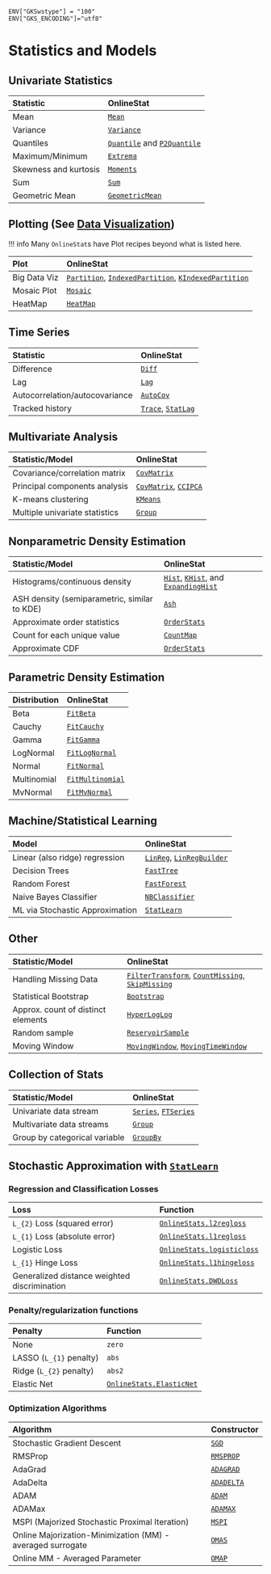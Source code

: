 ```@setup statsmodels
ENV["GKSwstype"] = "100"
ENV["GKS_ENCODING"]="utf8"
```

# Statistics and Models

## Univariate Statistics

| Statistic             | OnlineStat                                  |
|:----------------------|:--------------------------------------------|
| Mean                  | [`Mean`](@ref)                              |
| Variance              | [`Variance`](@ref)                          |
| Quantiles             | [`Quantile`](@ref) and [`P2Quantile`](@ref) |
| Maximum/Minimum       | [`Extrema`](@ref)                           |
| Skewness and kurtosis | [`Moments`](@ref)                           |
| Sum                   | [`Sum`](@ref)                               |
| Geometric Mean        | [`GeometricMean`](@ref)                     |

## Plotting (See [Data Visualization](@ref))

!!! info
    Many `OnlineStat`s have Plot recipes beyond what is listed here.

| Plot         | OnlineStat                                                                   |
|:-------------|:-----------------------------------------------------------------------------|
| Big Data Viz | [`Partition`](@ref), [`IndexedPartition`](@ref), [`KIndexedPartition`](@ref) |
| Mosaic Plot  | [`Mosaic`](@ref)                                                             |
| HeatMap      | [`HeatMap`](@ref)                                                            |

## Time Series

| Statistic                      | OnlineStat                         |
|:-------------------------------|:-----------------------------------|
| Difference                     | [`Diff`](@ref)                     |
| Lag                            | [`Lag`](@ref)                      |
| Autocorrelation/autocovariance | [`AutoCov`](@ref)                  |
| Tracked history                | [`Trace`](@ref), [`StatLag`](@ref) |

## Multivariate Analysis

| Statistic/Model                | OnlineStat                            |
|:-------------------------------|:--------------------------------------|
| Covariance/correlation matrix  | [`CovMatrix`](@ref)                   |
| Principal components analysis  | [`CovMatrix`](@ref), [`CCIPCA`](@ref) |
| K-means clustering             | [`KMeans`](@ref)                      |
| Multiple univariate statistics | [`Group`](@ref)                       |

## Nonparametric Density Estimation

| Statistic/Model                              | OnlineStat                                                   |
|:---------------------------------------------|:-------------------------------------------------------------|
| Histograms/continuous density                | [`Hist`](@ref), [`KHist`](@ref), and [`ExpandingHist`](@ref) |
| ASH density (semiparametric, similar to KDE) | [`Ash`](@ref)                                                |
| Approximate order statistics                 | [`OrderStats`](@ref)                                         |
| Count for each unique value                  | [`CountMap`](@ref)                                           |
| Approximate CDF                              | [`OrderStats`](@ref)                                         |

## Parametric Density Estimation

| Distribution | OnlineStat               |
|:-------------|:-------------------------|
| Beta         | [`FitBeta`](@ref)        |
| Cauchy       | [`FitCauchy`](@ref)      |
| Gamma        | [`FitGamma`](@ref)       |
| LogNormal    | [`FitLogNormal`](@ref)   |
| Normal       | [`FitNormal`](@ref)      |
| Multinomial  | [`FitMultinomial`](@ref) |
| MvNormal     | [`FitMvNormal`](@ref)    |

## Machine/Statistical Learning

| Model                           | OnlineStat                                |
|:--------------------------------|:------------------------------------------|
| Linear (also ridge) regression  | [`LinReg`](@ref), [`LinRegBuilder`](@ref) |
| Decision Trees                  | [`FastTree`](@ref)                        |
| Random Forest                   | [`FastForest`](@ref)                      |
| Naive Bayes Classifier          | [`NBClassifier`](@ref)                    |
| ML via Stochastic Approximation | [`StatLearn`](@ref)                       |

## Other

| Statistic/Model                    | OnlineStat                                                               |
|:-----------------------------------|:-------------------------------------------------------------------------|
| Handling Missing Data              | [`FilterTransform`](@ref), [`CountMissing`](@ref), [`SkipMissing`](@ref) |
| Statistical Bootstrap              | [`Bootstrap`](@ref)                                                      |
| Approx. count of distinct elements | [`HyperLogLog`](@ref)                                                    |
| Random sample                      | [`ReservoirSample`](@ref)                                                |
| Moving Window                      | [`MovingWindow`](@ref), [`MovingTimeWindow`](@ref)                       |

## Collection of Stats

| Statistic/Model               | OnlineStat                           |
|:------------------------------|:-------------------------------------|
| Univariate data stream        | [`Series`](@ref), [`FTSeries`](@ref) |
| Multivariate data streams     | [`Group`](@ref)                      |
| Group by categorical variable | [`GroupBy`](@ref)                    |


## Stochastic Approximation with [`StatLearn`](@ref) 

### Regression and Classification Losses

| Loss                                         | Function                           |
|:---------------------------------------------|:-----------------------------------|
| ``L_{2}`` Loss (squared error)               | [`OnlineStats.l2regloss`](@ref)    |
| ``L_{1}`` Loss (absolute error)              | [`OnlineStats.l1regloss`](@ref)    |
| Logistic Loss                                | [`OnlineStats.logisticloss`](@ref) |
| ``L_{1}`` Hinge Loss                         | [`OnlineStats.l1hingeloss`](@ref)  |
| Generalized distance weighted discrimination | [`OnlineStats.DWDLoss`](@ref)      |

### Penalty/regularization functions 

| Penalty                    | Function                         |
|:---------------------------|:---------------------------------|
| None                       | `zero`                           |
| LASSO (``L_{1}`` penalty)  | `abs`                            |
| Ridge  (``L_{2}`` penalty) | `abs2`                           |
| Elastic Net                | [`OnlineStats.ElasticNet`](@ref) |      

### Optimization Algorithms

| Algorithm                                                  | Constructor        |
|:-----------------------------------------------------------|:-------------------|
| Stochastic Gradient Descent                                | [`SGD`](@ref)      |
| RMSProp                                                    | [`RMSPROP`](@ref)  |
| AdaGrad                                                    | [`ADAGRAD`](@ref)  |
| AdaDelta                                                   | [`ADADELTA`](@ref) |
| ADAM                                                       | [`ADAM`](@ref)     |
| ADAMax                                                     | [`ADAMAX`](@ref)   |
| MSPI (Majorized Stochastic Proximal Iteration)             | [`MSPI`](@ref)     |
| Online Majorization-Minimization (MM) - averaged surrogate | [`OMAS`](@ref)     |
| Online MM - Averaged Parameter                             | [`OMAP`](@ref)     |
